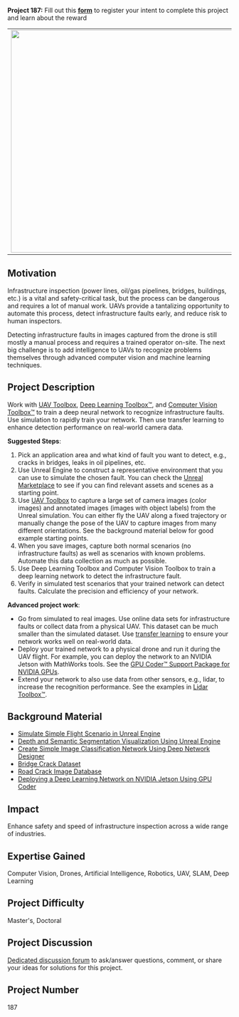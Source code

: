 **Project 187:** Fill out this <strong>[form](https://forms.office.com/Pages/ResponsePage.aspx?id=ETrdmUhDaESb3eUHKx3B5lOTzSa_A6lPqq2LJKzvpM5UMTBZRkc4UTRETjFERVRDWllQRE40OUFSQS4u)</strong> to  register your intent to complete this project and learn about the reward

<table>
<td><img src="https://gist.githubusercontent.com/robertogl/e0115dc303472a9cfd52bbbc8edb7665/raw/utilities-energy-image-processing-and-deep-le.jpg"  width=500 /></td>
<td><p><h1>Deep Learning for UAV Infrastructure Inspection</h1></p>
<p> Automate the process of infrastructure inspection using unmanned aerial vehicles and deep learning.</p>
</table>

## Motivation

Infrastructure inspection (power lines, oil/gas pipelines, bridges, buildings, etc.) is a vital and safety-critical task, but the process can be dangerous and requires a lot of manual work. UAVs provide a tantalizing opportunity to automate this process, detect infrastructure faults early, and reduce risk to human inspectors.

Detecting infrastructure faults in images captured from the drone is still mostly a manual process and requires a trained operator on-site. The next big challenge is to add intelligence to UAVs to recognize problems themselves through advanced computer vision and machine learning techniques.

## Project Description

Work with [UAV Toolbox](https://www.mathworks.com/products/uav.html), [Deep Learning Toolbox™](https://www.mathworks.com/products/deep-learning.html?s_tid=srchtitle), and [Computer Vision Toolbox™](https://www.mathworks.com/products/computer-vision.html) to train a deep neural network to recognize infrastructure faults. Use simulation to rapidly train your network. Then use transfer learning to enhance detection performance on real-world camera data.

**Suggested Steps**:
1. Pick an application area and what kind of fault you want to detect, e.g., cracks in bridges, leaks in oil pipelines, etc.
2. Use Unreal Engine to construct a representative environment that you can use to simulate the chosen fault. You can check the [Unreal Marketplace](https://unrealengine.com/marketplace/en-US/store) to see if you can find relevant assets and scenes as a starting point.
3. Use [UAV Toolbox](https://www.mathworks.com/products/uav.html) to capture a large set of camera images (color images) and annotated images (images with object labels) from the Unreal simulation. You can either fly the UAV along a fixed trajectory or manually change the pose of the UAV to capture images from many different orientations. See the background material below for good example starting points. 
4. When you save images, capture both normal scenarios (no infrastructure faults) as well as scenarios with known problems. Automate this data collection as much as possible.
5. Use Deep Learning Toolbox and Computer Vision Toolbox to train a deep learning network to detect the infrastructure fault.
6. Verify in simulated test scenarios that your trained network can detect faults. Calculate the precision and efficiency of your network. 

**Advanced project work**:
* Go from simulated to real images. Use online data sets for infrastructure faults or collect data from a physical UAV. This dataset can be much smaller than the simulated dataset. Use [transfer learning](https://www.mathworks.com/help/deeplearning/gs/get-started-with-transfer-learning.html) to ensure your network works well on real-world data.
* Deploy your trained network to a physical drone and run it during the UAV flight. For example, you can deploy the network to an NVIDIA Jetson with MathWorks tools. See the [GPU Coder™ Support Package for NVIDIA GPUs](https://www.mathworks.com/matlabcentral/fileexchange/68644-gpu-coder-support-package-for-nvidia-gpus?s_tid=srchtitle). 
* Extend your network to also use data from other sensors, e.g., lidar, to increase the recognition performance. See the examples in [Lidar Toolbox™](https://www.mathworks.com/products/lidar.html).


## Background Material

* [Simulate Simple Flight Scenario in Unreal Engine](https://www.mathworks.com/help/uav/ug/simulate-a-simple-flight-scenario-and-sensor-in-3d-environment.html)
* [Depth and Semantic Segmentation Visualization Using Unreal Engine](https://www.mathworks.com/help/uav/ug/depth-and-semantic-visual-with-ue4.html)
* [Create Simple Image Classification Network Using Deep Network Designer](https://www.mathworks.com/help/deeplearning/gs/create-simple-image-classification-network-using-deep-network-designer.html)
* [Bridge Crack Dataset](https://github.com/maweifei/Bridge_Crack_Image_Data)
* [Road Crack Image Database](https://github.com/cuilimeng/CrackForest-dataset)
* [Deploying a Deep Learning Network on NVIDIA Jetson Using GPU Coder](https://www.mathworks.com/videos/deploying-a-deep-learning-network-on-nvidia-jetson-using-gpu-coder-1506357891312.html)


## Impact

Enhance safety and speed of infrastructure inspection across a wide range of industries.

## Expertise Gained 

Computer Vision, Drones, Artificial Intelligence, Robotics, UAV, SLAM, Deep Learning


## Project Difficulty

Master's, Doctoral

## Project Discussion

[Dedicated discussion forum](https://github.com/mathworks/MathWorks-Excellence-in-Innovation/discussions/21) to ask/answer questions, comment, or share your ideas for solutions for this project.

## Project Number

187
